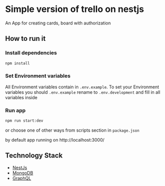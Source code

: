 # Simple version of trello on nestjs
An App for creating cards, board with authorization

## How to run it
### Install dependencies
```bash
npm install
```
###  Set Environment variables

All Environment variables contain in `.env.example`. To set your Environment variables you should `.env.example` rename to `.env.development` and fill in all variables inside

### Run app
```bash
npm run start:dev
```
or choose one of other ways from scripts section in `package.json` 

by default app running on http://localhost:3000/




## Technology Stack
- [NestJs](https://nestjs.com/) 
- [MongoDB](https://www.mongodb.com/) 
- [GraphQL](https://graphql.org/)
